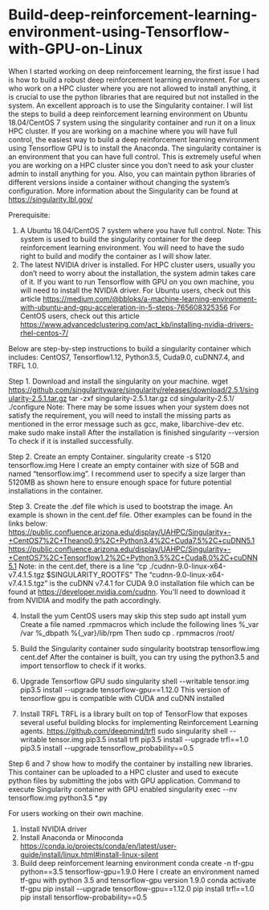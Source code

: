 # Build-deep-reinforcement-learning-environment-using-Tensorflow-with-GPU-on-Linux

When I started working on deep reinforcement learning, the first issue I had is how to build a robust deep reinforcement learning environment. For users who work on a HPC cluster where you are not allowed to install anything, it is crucial to use the python libraries that are required but not installed in the system. An excellent approach is to use the Singularity container.
I will list the steps to build a deep reinforcement learning environment on Ubuntu 18.04/CentOS 7 system using the singularity container and run it on a linux HPC cluster. If you are working on a machine where you will have full control, the easiest way to build a deep reinforcement learning environment using Tensorflow GPU is to install the Anaconda. The singularity container is an environment that you can have full control. This is extremely useful when you are working on a HPC cluster since you don’t need to ask your cluster admin to install anything for you. Also, you can maintain python libraries of different versions inside a container without changing the system’s configuration. More information about the Singularity can be found at https://singularity.lbl.gov/

Prerequisite:
1. A Ubuntu 18.04/CentOS 7 system where you have full control. 
Note: This system is used to build the singularity container for the deep reinforcement learning environment. You will need to have the sudo right to build and modify the container as I will show later.
2. The latest NVIDIA driver is installed. 
For HPC cluster users, usually you don’t need to worry about the installation, the system admin takes care of it. 
If you want to run Tensorflow with GPU on you own machine, you will need to install the NVIDIA driver. 
For Ubuntu users, check out this article https://medium.com/@bbloks/a-machine-learning-environment-with-ubuntu-and-gpu-acceleration-in-5-steps-765608325356
For CentOS users, check out this article https://www.advancedclustering.com/act_kb/installing-nvidia-drivers-rhel-centos-7/ 

Below are step-by-step instructions to build a singularity container which includes: CentOS7, Tensorflow1.12, Python3.5, Cuda9.0, cuDNN7.4, and TRFL 1.0.

Step 1. Download and install the singularity on your machine.
wget https://github.com/singularityware/singularity/releases/download/2.5.1/singularity-2.5.1.tar.gz
tar -zxf singularity-2.5.1.tar.gz
cd singularity-2.5.1/
./configure 
Note: There may be some issues when your system does not satisfy the requirement, you will need to install the missing parts as mentioned in the error message such as gcc, make, libarchive-dev etc.
make
sudo make install
After the installation is finished
singularity --version 
To check if it is installed successfully.

Step 2. Create an empty Container.
singularity create -s 5120 tensorflow.img
Here I create an empty container with size of 5GB and named “tensorflow.img”. I recommend user to specify a size larger than 5120MB as shown here to ensure enough space for future potential installations in the container.

Step 3. Create the .def file which is used to bootstrap the image.
An example is shown in the cent.def file.
Other examples can be found in the links below:
https://public.confluence.arizona.edu/display/UAHPC/Singularity+-+CentOS7%2C+Theano0.9%2C+Python3.4%2C+Cuda7.5%2C+cuDNN5.1
https://public.confluence.arizona.edu/display/UAHPC/Singularity+-+CentOS7%2C+Tensorflow1.2%2C+Python3.5%2C+Cuda8.0%2C+cuDNN5.1
Note: in the cent.def, there is a line
“cp ./cudnn-9.0-linux-x64-v7.4.1.5.tgz $SINGULARITY_ROOTFS”
The “cudnn-9.0-linux-x64-v7.4.1.5.tgz” is the cuDNN v7.4.1 for CUDA 9.0 installation file which can be found at https://developer.nvidia.com/cudnn. You'll need to download it from NVIDIA and modify the path accordingly.

4. Install the yum
CentOS users may skip this step
sudo apt install yum  
Create a file named .rpmmacros which include the following lines
%_var /var
%_dbpath %{_var}/lib/rpm
Then sudo cp . rpmmacros /root/

5. Build the Singularity container
sudo singularity bootstrap tensorflow.img cent.def
After the container is built, you can try using the python3.5 and import tensorflow to check if it works.

6. Upgrade Tensorflow GPU
sudo singularity shell --writable tensor.img
pip3.5 install --upgrade tensorflow-gpu==1.12.0
This version of tensorflow gpu is compatible with CUDA and cuDNN installed

7. Install TRFL
TRFL is a library built on top of TensorFlow that exposes several useful building blocks for implementing Reinforcement Learning agents. https://github.com/deepmind/trfl
sudo singularity shell --writable tensor.img
pip3.5 install trfl
pip3.5 install --upgrade trfl==1.0	
pip3.5 install --upgrade tensorflow_probability==0.5	

Step 6 and 7 show how to modify the container by installing new libraries.  
This container can be uploaded to a HPC cluster and used to execute python files by submitting the jobs with GPU application. 
Command to execute Singularity container with GPU enabled
singularity exec --nv tensorflow.img python3.5 *.py 

For users working on their own machine.
1. Install NVIDIA driver
2. Install Anaconda or Minoconda
https://conda.io/projects/conda/en/latest/user-guide/install/linux.html#install-linux-silent
3. Build deep reinforcement learning environment
conda create -n tf-gpu python==3.5 tensorflow-gpu=1.9.0 
Here I create an environment named tf-gpu with python 3.5 and tensorflow-gpu version 1.9.0
conda activate tf-gpu
pip install --upgrade tensorflow-gpu==1.12.0
pip install trfl==1.0
pip install tensorflow-probability==0.5

